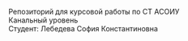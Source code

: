 Репозиторий для курсовой работы по СТ АСОИУ  
Канальный уровень  
Студент: Лебедева София Константиновна  


